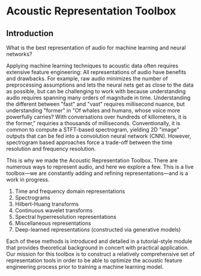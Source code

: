 # Acoustic Representation Toolbox

## Introduction

What is the best representation of audio for machine learning and neural networks?

Applying machine learning techniques to acoustic data often requires extensive feature engineering: All representations of audio have benefits and drawbacks. For example, raw audio minimizes the number of preprocessing assumptions and lets the neural nets get as close to the data as possible, but can be challenging to work with because understanding audio requires spanning many orders of magnitude in time. Understanding the different between "fast" and "vast" requires millisecond nuance, but understanding "former" in "Of whales and humans, whose voice more powerfully carries? With conversations over hundreds of killometers, it is the former," requiries a thousands of milliseconds.  Conventionally, it is common to compute a STFT-based spectrogram, yielding 2D "image" outputs that can be fed into a convolution neural network (CNN). However, spectrogram based approaches force a trade-off between the time resolution and frequency resolution.

This is why we made the Acoustic Representation Toolbox. There are numerous ways to represent audio, and here we explore a few. This is a live toolbox—we are constantly adding and refining representations—and is a work in progress.

1. Time and frequency domain representations
1. Spectrograms
1. Hilbert-Huang transforms 
1. Continuous wavelet transforms
1. Spectral hyperresolution representations
1. Miscellaneous representations
1. Deep-learned representations (constructed via generative models) 

Each of these methods is introduced and detailed in a tutorial-style module that provides theoretical background in concert with practical application. Our mission for this toolbox is to construct a relatively comprehensive set of representation tools in order to be able to optimize the acoustic feature engineering process prior to training a machine learning model.
